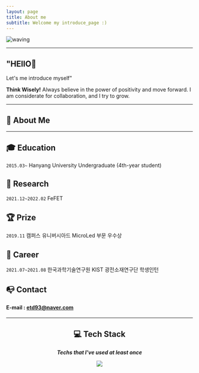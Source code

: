 ```yaml
---
layout: page
title: About me
subtitle: Welcome my introduce_page :)
---
```


![waving](https://capsule-render.vercel.app/api?type=waving&height=200&text=Um%20taedong&fontAlign=50&fontAlignY=40&color=gradient)



---


## "HEllO👋 
Let's me introduce myself"

**Think Wisely!** Always believe in the power of positivity and move forward.
I am considerate for collaboration, and I try to grow.

---

## **👩 About Me**
  
---

## **🎓 Education**

`2015.03~` Hanyang University Undergraduate (4th-year student)


## **📝 Research** 

`2021.12~2022.02` FeFET

## **🏆 Prize**

`2019.11` 캠퍼스 유니버시아드 MicroLed 부문 우수상

## **📑 Career**

`2021.07~2021.08` 한국과학기술연구원 KIST 광전소재연구단 학생인턴



## **📭 Contact** 
#### E-mail : etd93@naver.com
---

<center>

<h2> 💻 Tech Stack
<h5><dl> Techs that I've used at least once</dl>
  
<img src="https://img.shields.io/badge/Python-3766AB?style=flat-square&logo=Python&logoColor=white"/>

